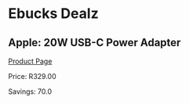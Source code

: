 
# Ebucks Dealz
## Apple: 20W USB-C Power Adapter
[Product Page](https://www.ebucks.com/web/shop/productSelected.do?prodId=1103463055&catId=247215630)

Price: R329.00

Savings: 70.0


	